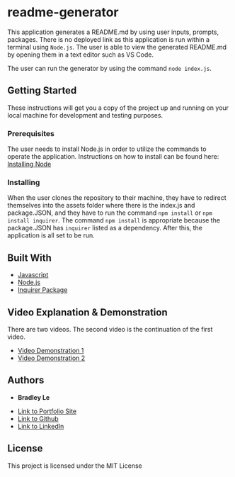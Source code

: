 # readme-generator

This application generates a README.md by using user inputs, prompts, packages. There is no deployed link as this application is run within a terminal using `Node.js`. The user is able to view the generated README.md by opening them in a text editor such as VS Code.

The user can run the generator by using the command `node index.js`.

## Getting Started

These instructions will get you a copy of the project up and running on your local machine for development and testing purposes.

### Prerequisites

The user needs to install Node.js in order to utilize the commands to operate the application.
Instructions on how to install can be found here: [Installing Node](https://nodejs.org/en/download/)

### Installing

When the user clones the repository to their machine, they have to redirect themselves into the assets folder where there is the index.js and package.JSON, and they have to run the command `npm install` or `npm install inquirer`. The command `npm install` is appropriate because the package.JSON has `inquirer` listed as a dependency. After this, the application is all set to be run.

## Built With

* [Javascript](https://developer.mozilla.org/en-US/docs/Web/JavaScript)
* [Node.js](https://nodejs.org/en/docs/)
* [Inquirer Package](https://www.npmjs.com/package/inquirer)

## Video Explanation & Demonstration

There are two videos. The second video is the continuation of the first video.

* [Video Demonstration 1](https://watch.screencastify.com/v/WJB0TACI2dHNYmp3XnNP)
* [Video Demonstration 2](https://watch.screencastify.com/v/1C1MPvMC2DKamcOVJAMZ)

## Authors

* **Bradley Le** 

- [Link to Portfolio Site](https://pentazoned.github.io/portfolio-v2/)
- [Link to Github](https://github.com/PentaZoned)
- [Link to LinkedIn](https://www.linkedin.com/in/bradley-le-/)

## License

This project is licensed under the MIT License 
